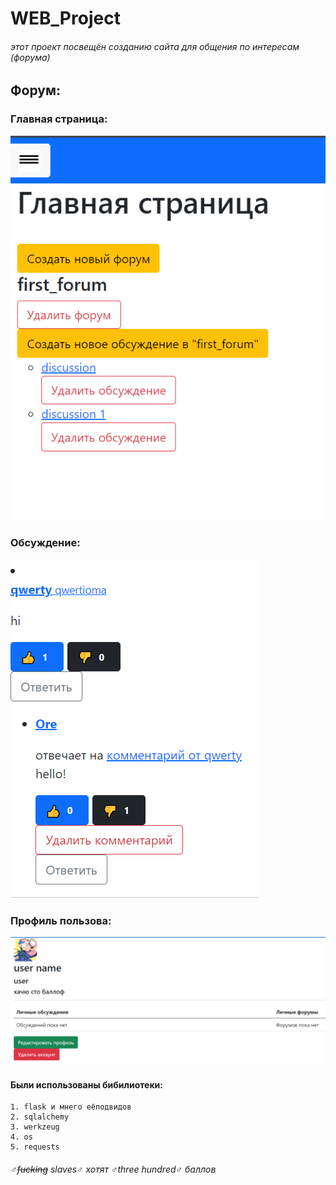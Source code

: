 # WEB_Project
###### этот проект посвещён созданию сайта для общения по интересам (форума)
## Форум:
### Главная страница:
![](static/Снимок%20экрана%202021-04-24%20111601.png)
### Обсуждение:
![](static/Снимок%20экрана%202021-04-24%20120452.png)
### Профиль пользова:
![](static/Снимок%20экрана%202021-04-24%20120802.png)
#### Были использованы бибилиотеки:
    1. flask и мнего еёподвидов
    2. sqlalchemy
    3. werkzeug 
    4. os
    5. requests
###### &#9794;~~fucking~~ slaves&#9794; хотят &#9794;three hundred&#9794; баллов
